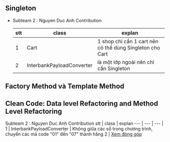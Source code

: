 ## Singleton

- Subteam 2 : Nguyen Duc Anh Contribution
  
  
  stt | class | explan
  --- | --- | --- |
  1 | Cart| 1 shop chỉ cần 1 cart nên có thể dùng Singleton cho Cart
  2 | InterbankPayloadConverter | là một lớp ngoài nên chỉ cần Singleton 

## Factory Method và Template Method 


## Clean Code: Data level Refactoring and Method Level Refactoring 
Subteam 2 : Nguyen Duc Anh Contribution
  stt | class | explan
  --- | --- | --- |
  1 | InterbankPayloadConverter | Không giữa các số trong chương trình, chuyển các mã code "01" đến "07" thành hằng 
2 | 
[Xem đóng góp](https://docs.google.com/document/d/1-voyUEHkCD-C_3M4Oq6uI08dBzfmziVxGPpPU1EjUBQ/edit)